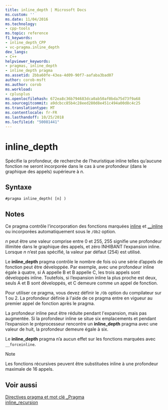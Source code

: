 ```yaml
---
title: inline_depth | Microsoft Docs
ms.custom: ''
ms.date: 11/04/2016
ms.technology:
- cpp-tools
ms.topic: reference
f1_keywords:
- inline_depth_CPP
- vc-pragma.inline_depth
dev_langs:
- C++
helpviewer_keywords:
- pragmas, inline_depth
- inline_depth pragma
ms.assetid: 2bba60fe-43ea-4d09-90f7-aafaba3bad07
author: corob-msft
ms.author: corob
ms.workload:
- cplusplus
ms.openlocfilehash: 672ea8c36b794683dca0ab50af0bda75d73f9a68
ms.sourcegitcommit: a9dcbcc85b4c28eed280d8e451c494a00d8c4c25
ms.translationtype: MT
ms.contentlocale: fr-FR
ms.lasthandoff: 10/25/2018
ms.locfileid: "50081441"
---
```

# <a name="inlinedepth"></a>inline_depth
Spécifie la profondeur, de recherche de l’heuristique inline telles qu’aucune fonction ne seront incorporée dans le cas à une profondeur (dans le graphique des appels) supérieure à *n*.

## <a name="syntax"></a>Syntaxe

```
#pragma inline_depth( [n] )
```

## <a name="remarks"></a>Notes

Ce pragma contrôle l’incorporation des fonctions marquées [inline](../cpp/inline-functions-cpp.md) et [__inline](../cpp/inline-functions-cpp.md) ou incorporées automatiquement sous le `/Ob2` option.

*n* peut être une valeur comprise entre 0 et 255, 255 signifie une profondeur illimitée dans le graphique des appels, et zéro INHIBANT l’expansion inline.  Lorsque *n* n’est pas spécifié, la valeur par défaut (254) est utilisé.

Le **inline_depth** pragma contrôle le nombre de fois où une série d’appels de fonction peut être développée. Par exemple, avec une profondeur inline égale à quatre, si A appelle B et B appelle C, les trois appels sont développés inline. Toutefois, si l’expansion inline la plus proche est deux, seuls A et B sont développés, et C demeure comme un appel de fonction.

Pour utiliser ce pragma, vous devez définir le `/Ob` option du compilateur sur 1 ou 2. La profondeur définie à l'aide de ce pragma entre en vigueur au premier appel de fonction après le pragma.

La profondeur inline peut être réduite pendant l'expansion, mais pas augmentée. Si la profondeur inline se situe six emplacements et pendant l’expansion le préprocesseur rencontre un **inline_depth** pragma avec une valeur de huit, la profondeur demeure égale à six.

Le **inline_depth** pragma n’a aucun effet sur les fonctions marquées avec `__forceinline`.

> [!NOTE]
> Les fonctions récursives peuvent être substituées inline à une profondeur maximale de 16 appels.

## <a name="see-also"></a>Voir aussi

[Directives pragma et mot clé _Pragma](../preprocessor/pragma-directives-and-the-pragma-keyword.md)<br/>
[inline_recursion](../preprocessor/inline-recursion.md)
